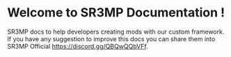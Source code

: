 # Welcome to SR3MP Documentation !

SR3MP docs to help developers creating mods with our custom framework. If you have any suggestion to improve this docs you can share them into SR3MP Official https://discord.gg/QBQwQQbVFf.
